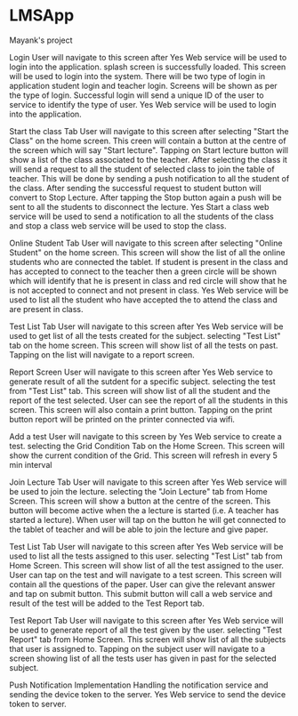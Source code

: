 LMSApp
======

Mayank's project

Login User will navigate to this screen after
Yes Web service will be used to login into
the application.
splash screen is successfully loaded. This
screen will be used to login into the
system. There will be two type of login in
application student login and teacher login.
Screens will be shown as per the type of
login. Successful login will send a unique
ID of the user to service to identify the type
of user.
Yes Web service will be used to login into
the application.

Start the class Tab User will navigate to this screen after
selecting "Start the Class" on the home
screen. This creen will contain a button at
the centre of the screen which will say
"Start lecture". Tapping on Start lecture
button will show a list of the  class
associated to the teacher. After selecting
the class it will send a request to all the
student of selected class to join the table
of teacher. This will be done by sending a
push notification to all the student  of the
class. After sending the successful request
to student button will convert to Stop
Lecture. After tapping the Stop button
again a push will be sent to all the
students to disconnect the lecture.
Yes Start a class web service will be used to
send a notification to all the students of
the class and stop a class web service
will be used to stop the class.

Online Student Tab User will navigate to this screen after
selecting "Online Student" on the home
screen. This screen will show the list of all
the online students who are connected the
tablet. If student is present in the class and
has accepted to connect to the teacher
then a green circle will be shown which will
identify that he is present in class and red
circle will show that he is not accepted to
connect and not present in class.
Yes Web service will be used to list all the
student who have accepted the to
attend the class and are present in
class.



Test List Tab User will navigate to this screen after
Yes Web service will be used to get list of
all the tests created for the subject.
selecting "Test List" tab on the home
screen. This screen will show list of all the
tests on past. Tapping on the list will
navigate to a report screen.



Report Screen User will navigate to this screen after
Yes Web service to generate result of all the
sutdent for a specific subject.
selecting the test from "Test List" tab. This
screen will show list of all the student and
the report of the test selected. User can
see the report of all the students in this
screen. This screen will also contain a print
button. Tapping on the print button report
will be printed on the printer connected  via
wifi.

Add a test User will navigate to this screen by
Yes Web service to create a test.
selecting the Grid Condition Tab on the
Home Screen. This screen will show the
current condition of the Grid. This screen
will refresh in every 5 min interval

Join Lecture Tab User will navigate to this screen after
Yes Web service will be used to join the
lecture.
selecting the "Join Lecture" tab from Home
Screen. This screen will show a button at
the centre of the screen. This button will
become active when the a lecture is
started (i.e. A teacher has started a
lecture). When user will tap on the button
he will get connected to the tablet of
teacher and will be able to join the lecture
and give paper.



Test List Tab User will navigate to this screen after
Yes Web service will be used to list all the
tests assigned to this user.
selecting "Test List" tab from Home Screen.
This screen will show list of all the test
assigned to the user. User can tap on the
test and will navigate  to a test screen.
This screen will contain all the questions of
the paper. User can give the relevant
answer and tap on submit button. This
submit button will call a web service and
result of the test will be added to the Test
Report tab.


Test Report Tab User will navigate to this screen after
Yes Web service will be used to generate
report of all the test given by the user.
selecting "Test Report" tab from Home
Screen. This screen will show list of all the
subjects that user is assigned to. Tapping
on the subject user will navigate to a
screen showing list of all the tests user has
given in past for the selected subject.


Push Notification
Implementation
Handling the notification service and
sending the device token to the server.
Yes Web service to send the device token to
server.
